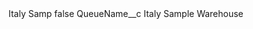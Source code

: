 <?xml version="1.0" encoding="UTF-8"?>
<CustomMetadata xmlns="http://soap.sforce.com/2006/04/metadata" xmlns:xsi="http://www.w3.org/2001/XMLSchema-instance" xmlns:xsd="http://www.w3.org/2001/XMLSchema">
    <label>Italy Samp</label>
    <protected>false</protected>
    <values>
        <field>QueueName__c</field>
        <value xsi:type="xsd:string">Italy Sample Warehouse</value>
    </values>
</CustomMetadata>
